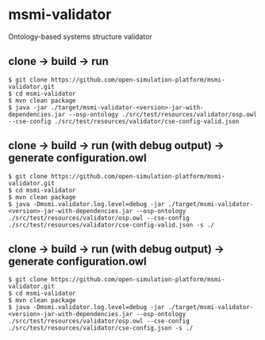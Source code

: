 # msmi-validator
Ontology-based systems structure validator

## clone -> build -> run
```
$ git clone https://github.com/open-simulation-platform/msmi-validator.git
$ cd msmi-validator
$ mvn clean package
$ java -jar ./target/msmi-validator-<version>-jar-with-dependencies.jar --osp-ontology ./src/test/resources/validator/osp.owl --cse-config ./src/test/resources/validator/cse-config-valid.json
```

## clone -> build -> run (with debug output) -> generate configuration.owl
```
$ git clone https://github.com/open-simulation-platform/msmi-validator.git
$ cd msmi-validator
$ mvn clean package
$ java -Dmsmi.validator.log.level=debug -jar ./target/msmi-validator-<version>-jar-with-dependencies.jar --osp-ontology ./src/test/resources/validator/osp.owl --cse-config ./src/test/resources/validator/cse-config-valid.json -s ./
```

## clone -> build -> run (with debug output) -> generate configuration.owl
```
$ git clone https://github.com/open-simulation-platform/msmi-validator.git
$ cd msmi-validator
$ mvn clean package
$ java -Dmsmi.validator.log.level=debug -jar ./target/msmi-validator-<version>-jar-with-dependencies.jar --osp-ontology ./src/test/resources/validator/osp.owl --cse-config ./src/test/resources/validator/cse-config.json -s ./
```
